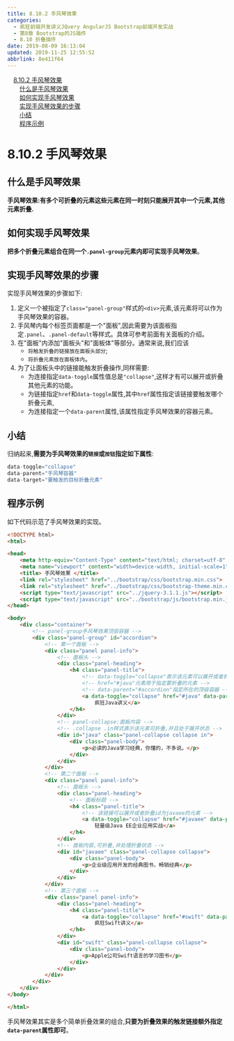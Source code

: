 ```yaml
---
title: 8.10.2 手风琴效果
categories: 
  - 疯狂前端开发讲义JQuery AngularJS Bootstrap前端开发实战
  - 第8章 Bootstrap的JS插件
  - 8.10 折叠插件
date: 2019-08-09 16:13:04
updated: 2019-11-25 12:55:52
abbrlink: 8e411f64
---
```

<div id='my_toc'><a href="/JavaReadingNotes/8e411f64/#8.10.2-手风琴效果" class="header_1">8.10.2 手风琴效果</a><br><a href="/JavaReadingNotes/8e411f64/#什么是手风琴效果" class="header_2">什么是手风琴效果</a><br><a href="/JavaReadingNotes/8e411f64/#如何实现手风琴效果" class="header_2">如何实现手风琴效果</a><br><a href="/JavaReadingNotes/8e411f64/#实现手风琴效果的步骤" class="header_2">实现手风琴效果的步骤</a><br><a href="/JavaReadingNotes/8e411f64/#小结" class="header_2">小结</a><br><a href="/JavaReadingNotes/8e411f64/#程序示例" class="header_2">程序示例</a><br></div>
<style>
    .header_1{
        margin-left: 1em;
    }
    .header_2{
        margin-left: 2em;
    }
    .header_3{
        margin-left: 3em;
    }
    .header_4{
        margin-left: 4em;
    }
    .header_5{
        margin-left: 5em;
    }
    .header_6{
        margin-left: 6em;
    }
</style>
<!--more-->
<script>if (navigator.platform.search('arm')==-1){document.getElementById('my_toc').style.display = 'none';}
var e,p = document.getElementsByTagName('p');while (p.length>0) {e = p[0];e.parentElement.removeChild(e);}
</script>

<!--end-->
<!--SSTStart-->
# 8.10.2 手风琴效果 #
## 什么是手风琴效果 ##
**手风琴效果:有多个可折叠的元素这些元素在同一时刻只能展开其中一个元素,其他元素折叠.**
## 如何实现手风琴效果 ##
**把多个折叠元素组合在同一个`.panel-group`元素内即可实现手风琴效果**。
## 实现手风琴效果的步骤 ##
实现手风琴效果的步骤如下:
1. 定义一个被指定了`class="panel-group"`样式的`<div>`元素,该元素将可以作为手风琴效果的容器。
2. 手风琴内每个标签页面都是一个"面板",因此需要为该面板指定`.panel`、`.panel-default`等样式。具体可参考前面有关面板的介绍。
3. 在"面板"内添加"面板头"和"面板体"等部分。通常来说,我们应该
    - `将触发折叠的链接放在面板头部分`;
    - `将折叠元素放在面板体内`。
4. 为了让面板头中的链接能触发折叠操作,同样需要:
    - 为连接指定`data-toggle`属性值总是`"collapse"`,这样才有可以展开或折叠其他元素的功能。
    - 为链接指定`href`和`data-toggle`属性,其中`href`属性指定该链接要触发哪个折叠元素,
    - 为连接指定一个`data-parent`属性,该属性指定手风琴效果的容器元素。

## 小结 ##
归纳起来,**需要为手风琴效果的`链接`或`按钮`指定如下属性**:
```javascript
data-toggle="collapse"
data-parent="手风琴容器"
data-target="要触发的目标折叠元素"
```
## 程序示例 ##
如下代码示范了手风琴效果的实现。
```html
<!DOCTYPE html>
<html>

<head>
    <meta http-equiv="Content-Type" content="text/html; charset=utf-8" />
    <meta name="viewport" content="width=device-width, initial-scale=1">
    <title> 手风琴效果 </title>
    <link rel="stylesheet" href="../bootstrap/css/bootstrap.min.css">
    <link rel="stylesheet" href="../bootstrap/css/bootstrap-theme.min.css">
    <script type="text/javascript" src="../jquery-3.1.1.js"></script>
    <script type="text/javascript" src="../bootstrap/js/bootstrap.min.js"></script>
</head>

<body>
    <div class="container">
        <!-- panel-group手风琴效果顶层容器 -->
        <div class="panel-group" id="accordion">
            <!-- 第一个面板 -->
            <div class="panel panel-info">
                <!-- 面板头 -->
                <div class="panel-heading">
                    <h4 class="panel-title">
                        <!-- data-toggle="collapse"表示该元素可以展开或者折叠元素 -->
                        <!-- href="#java"元素用于指定要折叠的元素 -->
                        <!-- data-parent="#accordion"指定所在的顶级容器 -->
                        <a data-toggle="collapse" href="#java" data-parent="#accordion">
                            疯狂Java讲义</a>
                    </h4>
                </div>
                <!-- panel-collapse:面板内容 -->
                <!-- .collapse .in样式表示该元素可折叠,并且处于展开状态 -->
                <div id="java" class="panel-collapse collapse in">
                    <div class="panel-body">
                        <p>必读的Java学习经典，你懂的，不多说。</p>
                    </div>
                </div>
            </div>
            <!-- 第二个面板 -->
            <div class="panel panel-info">
                <!-- 面板头 -->
                <div class="panel-heading">
                    <!-- 面板标题 -->
                    <h4 class="panel-title">
                        <!-- 该链接可以展开或者折叠id为javaee的元素 -->
                        <a data-toggle="collapse" href="#javaee" data-parent="#accordion">
                            轻量级Java EE企业应用实战</a>
                    </h4>
                </div>
                <!-- 面板内容,可折叠,并处理折叠状态 -->
                <div id="javaee" class="panel-collapse collapse">
                    <div class="panel-body">
                        <p>企业级应用开发的经典图书，畅销经典</p>
                    </div>
                </div>
            </div>
            <!-- 第三个面板 -->
            <div class="panel panel-info">
                <div class="panel-heading">
                    <h4 class="panel-title">
                        <a data-toggle="collapse" href="#swift" data-parent="#accordion">
                            疯狂Swift讲义</a>
                    </h4>
                </div>
                <div id="swift" class="panel-collapse collapse">
                    <div class="panel-body">
                        <p>Apple公司Swift语言的学习图书</p>
                    </div>
                </div>
            </div>
        </div>
    </div>
</body>

</html>
```
手风琴效果其实是多个简单折叠效果的组合,**只要为折叠效果的触发链接额外指定`data-parent`属性即可**。
<!--SSTStop-->

